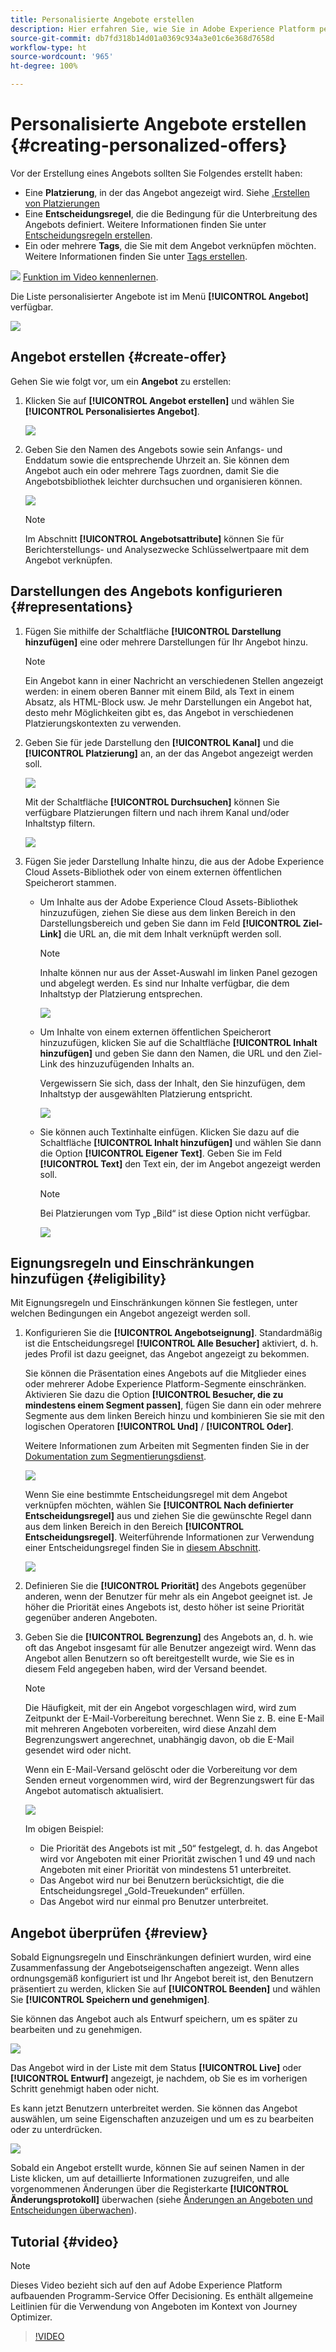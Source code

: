 ```yaml
---
title: Personalisierte Angebote erstellen
description: Hier erfahren Sie, wie Sie in Adobe Experience Platform personalisierte Angebote erstellen.
source-git-commit: db7fd318b14d01a0369c934a3e01c6e368d7658d
workflow-type: ht
source-wordcount: '965'
ht-degree: 100%

---
```


# Personalisierte Angebote erstellen {#creating-personalized-offers}

Vor der Erstellung eines Angebots sollten Sie Folgendes erstellt haben:

* Eine **Platzierung**, in der das Angebot angezeigt wird. Siehe [.Erstellen von Platzierungen](../offer-library/creating-placements.md)
* Eine **Entscheidungsregel**, die die Bedingung für die Unterbreitung des Angebots definiert. Weitere Informationen finden Sie unter [Entscheidungsregeln erstellen](../offer-library/creating-decision-rules.md).
* Ein oder mehrere **Tags**, die Sie mit dem Angebot verknüpfen möchten. Weitere Informationen finden Sie unter [Tags erstellen](../offer-library/creating-tags.md).

![](../../assets/do-not-localize/how-to-video.png) [Funktion im Video kennenlernen](#video).

Die Liste personalisierter Angebote ist im Menü **[!UICONTROL Angebot]** verfügbar.

![](../../assets/offers_list.png)

## Angebot erstellen {#create-offer}

Gehen Sie wie folgt vor, um ein **Angebot** zu erstellen:

1. Klicken Sie auf **[!UICONTROL Angebot erstellen]** und wählen Sie **[!UICONTROL Personalisiertes Angebot]**.

   ![](../../assets/create_offer.png)

1. Geben Sie den Namen des Angebots sowie sein Anfangs- und Enddatum sowie die entsprechende Uhrzeit an. Sie können dem Angebot auch ein oder mehrere Tags zuordnen, damit Sie die Angebotsbibliothek leichter durchsuchen und organisieren können.

   ![](../../assets/offer_details.png)

   >[!NOTE]
   >
   >Im Abschnitt **[!UICONTROL Angebotsattribute]** können Sie für Berichterstellungs- und Analysezwecke Schlüsselwertpaare mit dem Angebot verknüpfen.

## Darstellungen des Angebots konfigurieren {#representations}

1. Fügen Sie mithilfe der Schaltfläche **[!UICONTROL Darstellung hinzufügen]** eine oder mehrere Darstellungen für Ihr Angebot hinzu.

   >[!NOTE]
   >
   >Ein Angebot kann in einer Nachricht an verschiedenen Stellen angezeigt werden: in einem oberen Banner mit einem Bild, als Text in einem Absatz, als HTML-Block usw. Je mehr Darstellungen ein Angebot hat, desto mehr Möglichkeiten gibt es, das Angebot in verschiedenen Platzierungskontexten zu verwenden.

1. Geben Sie für jede Darstellung den **[!UICONTROL Kanal]** und die **[!UICONTROL Platzierung]** an, an der das Angebot angezeigt werden soll.

   ![](../../assets/channel-placement.png)

   Mit der Schaltfläche **[!UICONTROL Durchsuchen]** können Sie verfügbare Platzierungen filtern und nach ihrem Kanal und/oder Inhaltstyp filtern.

   ![](../../assets/browse-placements.png)

1. Fügen Sie jeder Darstellung Inhalte hinzu, die aus der Adobe Experience Cloud Assets-Bibliothek oder von einem externen öffentlichen Speicherort stammen. 

   * Um Inhalte aus der Adobe Experience Cloud Assets-Bibliothek hinzuzufügen, ziehen Sie diese aus dem linken Bereich in den Darstellungsbereich und geben Sie dann im Feld **[!UICONTROL Ziel-Link]** die URL an, die mit dem Inhalt verknüpft werden soll.

      >[!NOTE]
      >
      >Inhalte können nur aus der Asset-Auswahl im linken Panel gezogen und abgelegt werden. Es sind nur Inhalte verfügbar, die dem Inhaltstyp der Platzierung entsprechen.

      ![](../../assets/offer_drag_content.png)

   * Um Inhalte von einem externen öffentlichen Speicherort hinzuzufügen, klicken Sie auf die Schaltfläche **[!UICONTROL Inhalt hinzufügen]** und geben Sie dann den Namen, die URL und den Ziel-Link des hinzuzufügenden Inhalts an.

      Vergewissern Sie sich, dass der Inhalt, den Sie hinzufügen, dem Inhaltstyp der ausgewählten Platzierung entspricht.

      ![](../../assets/offer_add_content.png)

   * Sie können auch Textinhalte einfügen. Klicken Sie dazu auf die Schaltfläche **[!UICONTROL Inhalt hinzufügen]** und wählen Sie dann die Option **[!UICONTROL Eigener Text]**. Geben Sie im Feld **[!UICONTROL Text]** den Text ein, der im Angebot angezeigt werden soll.

      >[!NOTE]
      >
      >Bei Platzierungen vom Typ „Bild“ ist diese Option nicht verfügbar.

      ![](../../assets/offer_text_content.png)

## Eignungsregeln und Einschränkungen hinzufügen {#eligibility}

Mit Eignungsregeln und Einschränkungen können Sie festlegen, unter welchen Bedingungen ein Angebot angezeigt werden soll.

1. Konfigurieren Sie die **[!UICONTROL Angebotseignung]**. Standardmäßig ist die Entscheidungsregel **[!UICONTROL Alle Besucher]** aktiviert, d. h. jedes Profil ist dazu geeignet, das Angebot angezeigt zu bekommen.

   Sie können die Präsentation eines Angebots auf die Mitglieder eines oder mehrerer Adobe Experience Platform-Segmente einschränken. Aktivieren Sie dazu die Option **[!UICONTROL Besucher, die zu mindestens einem Segment passen]**, fügen Sie dann ein oder mehrere Segmente aus dem linken Bereich hinzu und kombinieren Sie sie mit den logischen Operatoren **[!UICONTROL Und]** / **[!UICONTROL Oder]**.

   Weitere Informationen zum Arbeiten mit Segmenten finden Sie in der [Dokumentation zum Segmentierungsdienst](https://experienceleague.adobe.com/docs/experience-platform/segmentation/home.html?lang=de).

   ![](../../assets/offer-eligibility-segment.png)

   Wenn Sie eine bestimmte Entscheidungsregel mit dem Angebot verknüpfen möchten, wählen Sie **[!UICONTROL Nach definierter Entscheidungsregel]** aus und ziehen Sie die gewünschte Regel dann aus dem linken Bereich in den Bereich **[!UICONTROL Entscheidungsregel]**. Weiterführende Informationen zur Verwendung einer Entscheidungsregel finden Sie in [diesem Abschnitt](../offer-library/creating-decision-rules.md).

   ![](../../assets/offer_rule.png)

1. Definieren Sie die **[!UICONTROL Priorität]** des Angebots gegenüber anderen, wenn der Benutzer für mehr als ein Angebot geeignet ist. Je höher die Priorität eines Angebots ist, desto höher ist seine Priorität gegenüber anderen Angeboten.

1. Geben Sie die **[!UICONTROL Begrenzung]** des Angebots an, d. h. wie oft das Angebot insgesamt für alle Benutzer angezeigt wird. Wenn das Angebot allen Benutzern so oft bereitgestellt wurde, wie Sie es in diesem Feld angegeben haben, wird der Versand beendet.

   >[!NOTE]
   >
   >Die Häufigkeit, mit der ein Angebot vorgeschlagen wird, wird zum Zeitpunkt der E-Mail-Vorbereitung berechnet. Wenn Sie z. B. eine E-Mail mit mehreren Angeboten vorbereiten, wird diese Anzahl dem Begrenzungswert angerechnet, unabhängig davon, ob die E-Mail gesendet wird oder nicht.
   >
   >Wenn ein E-Mail-Versand gelöscht oder die Vorbereitung vor dem Senden erneut vorgenommen wird, wird der Begrenzungswert für das Angebot automatisch aktualisiert.

   ![](../../assets/offer_capping.png)

   Im obigen Beispiel:

   * Die Priorität des Angebots ist mit „50“ festgelegt, d. h. das Angebot wird vor Angeboten mit einer Priorität zwischen 1 und 49 und nach Angeboten mit einer Priorität von mindestens 51 unterbreitet.
   * Das Angebot wird nur bei Benutzern berücksichtigt, die die Entscheidungsregel „Gold-Treuekunden“ erfüllen.
   * Das Angebot wird nur einmal pro Benutzer unterbreitet.

## Angebot überprüfen {#review}

Sobald Eignungsregeln und Einschränkungen definiert wurden, wird eine Zusammenfassung der Angebotseigenschaften angezeigt. Wenn alles ordnungsgemäß konfiguriert ist und Ihr Angebot bereit ist, den Benutzern präsentiert zu werden, klicken Sie auf **[!UICONTROL Beenden]** und wählen Sie **[!UICONTROL Speichern und genehmigen]**.

Sie können das Angebot auch als Entwurf speichern, um es später zu bearbeiten und zu genehmigen.

![](../../assets/offer_review.png)

Das Angebot wird in der Liste mit dem Status **[!UICONTROL Live]** oder **[!UICONTROL Entwurf]** angezeigt, je nachdem, ob Sie es im vorherigen Schritt genehmigt haben oder nicht.

Es kann jetzt Benutzern unterbreitet werden. Sie können das Angebot auswählen, um seine Eigenschaften anzuzeigen und um es zu bearbeiten oder zu unterdrücken.

![](../../assets/offer_created.png)

Sobald ein Angebot erstellt wurde, können Sie auf seinen Namen in der Liste klicken, um auf detaillierte Informationen zuzugreifen, und alle vorgenommenen Änderungen über die Registerkarte **[!UICONTROL Änderungsprotokoll]** überwachen (siehe [Änderungen an Angeboten und Entscheidungen überwachen](../get-started/user-interface.md#monitoring-changes)).

## Tutorial {#video}

>[!NOTE]
>
>Dieses Video bezieht sich auf den auf Adobe Experience Platform aufbauenden Programm-Service Offer Decisioning. Es enthält allgemeine Leitlinien für die Verwendung von Angeboten im Kontext von Journey Optimizer.

>[!VIDEO](https://video.tv.adobe.com/v/329375?quality=12)

